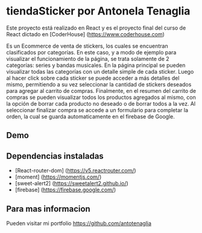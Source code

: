 # tiendaSticker por Antonela Tenaglia

Este proyecto está realizado en React y es el proyecto final del curso de React dictado en [CoderHouse] (https://www.coderhouse.com)

Es un Ecommerce de venta de stickers, los cuales se encuentran clasificados por categorías. En este caso, y a modo de ejemplo para visualizar el funcionamiento de la página, se trata solamente de 2 categorías: series y bandas musicales. 
En la página principal se pueden visualizar todas las categorías con un detalle simple de cada sticker. Luego al hacer click sobre cada sticker se puede acceder a más detalles del mismo, permitiendo a su vez seleccionar la cantidad de stickers deseados para agregar al carrito de compras. 
Finalmente, en el resumen del carrito de compras se pueden visualizar todos los productos agregados al mismo, con la opción de borrar cada producto no deseado o de borrar todos a la vez. Al seleccionar finalizar compra se accede a un formulario para completar la orden, la cual se guarda automaticamente en el firebase de Google.  

## Demo 



## Dependencias instaladas

- [React-router-dom] (https://v5.reactrouter.com/)
- [moment] (https://momentjs.com/)
- [sweet-alert2] (https://sweetalert2.github.io/)
- [firebase] (https://firebase.google.com/)

## Para mas informacion 

Pueden visitar mi portfolio https://github.com/antotenaglia


